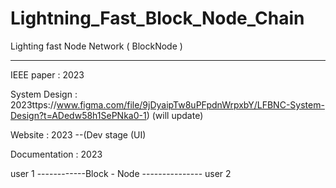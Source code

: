 # Lightning_Fast_Block_Node_Chain
 Lighting fast Node Network ( BlockNode )
 
_____________________________________


IEEE paper :  2023

System Design :  2023ttps://www.figma.com/file/9jDyaipTw8uPFpdnWrpxbY/LFBNC-System-Design?t=ADedw58h1SePNka0-1)  (will update)
  

Website :  2023 --(Dev stage (UI)

Documentation :  2023






user 1 ------------Block - Node --------------- user 2
 




